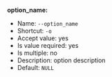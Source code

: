 **option_name:**

* Name: `--option_name`
* Shortcut: `-o`
* Accept value: yes
* Is value required: yes
* Is multiple: no
* Description: option description
* Default: `NULL`
